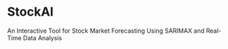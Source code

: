 # StockAI
An Interactive Tool for Stock Market Forecasting Using SARIMAX and Real-Time Data Analysis
